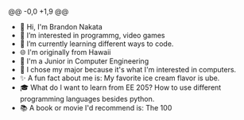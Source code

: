 @@ -0,0 +1,9 @@
- 👋 Hi, I'm Brandon Nakata
- 👀 I’m interested in programmg, video games
- 🌱 I’m currently learning different ways to code.
- 🌐 I'm originally from Hawaii
- 📓 I'm a Junior in Computer Engineering
- 🍎 I chose my major because it's what I'm interested in computers.
- ✨ A fun fact about me is:  My favorite ice cream flavor is ube.
- 🎓 What do I want to learn from EE 205?  How to use different programming languages besides python.
- 📚 A book or movie I'd recommend is: The 100 
